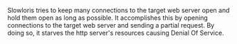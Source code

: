 Slowloris tries to keep many connections to the target web server open and hold them open as long as possible.
It accomplishes this by opening connections to the target web server and sending a partial request.
By doing so, it starves the http server's resources causing Denial Of Service.